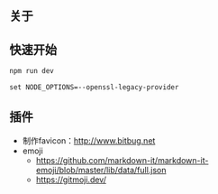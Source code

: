 ## 关于

## 快速开始

```js
npm run dev
```

```
set NODE_OPTIONS=--openssl-legacy-provider
```

## 插件
- 制作favicon：http://www.bitbug.net
- emoji
    - https://github.com/markdown-it/markdown-it-emoji/blob/master/lib/data/full.json
    - https://gitmoji.dev/


